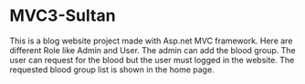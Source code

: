 # MVC3-Sultan
This is a blog website project made with Asp.net MVC framework. Here are different Role like Admin and User. The admin can add the blood group. The user can request for the blood but the user must logged in the website. The requested blood group list is shown in the home page.
